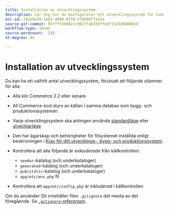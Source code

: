 ```yaml
---
title: Installation av utvecklingssystem
description: Lär dig hur du konfigurerar ett utvecklingssystem för Commerce-programmet.
exl-id: 242e9a38-2eb2-4090-8f59-3fd588f7ad3a
source-git-commit: 95ffff39d82cc9027fa633dffedf15193040802d
workflow-type: tm+mt
source-wordcount: '131'
ht-degree: 0%

---
```


# Installation av utvecklingssystem

Du kan ha ett valfritt antal utvecklingssystem, förutsatt att följande stämmer för alla:

- Alla kör Commerce 2.2 eller senare
- All Commerce-kod styrs av källan i samma databas som bygg- och produktionssystemen
- Varje utvecklingssystem ska antingen använda [standardläge](../bootstrap/application-modes.md#default-mode) eller [utvecklarläge](../bootstrap/application-modes.md#developer-mode)
- Den har ägarskap och behörigheter för filsystemet inställda enligt beskrivningen i [Krav för ditt utvecklings-, bygg- och produktionssystem](../deployment/technical-details.md).
- Kontrollera att alla följande är _exkluderade_ från källkontrollen:

   - `vendor`-katalog (och underkataloger)
   - `generated`-katalog (och underkataloger)
   - `pub/static`-katalog (och underkataloger)
   - `app/etc/env.php` fil

- Kontrollera att `app/etc/config.php` är _inkluderad_ i källkontrollen

Om du använder Git innehåller filen `.gitignore` det mesta av det föregående. Se [`.gitignore`-referensen](../reference/config-reference-gitignore.md).
